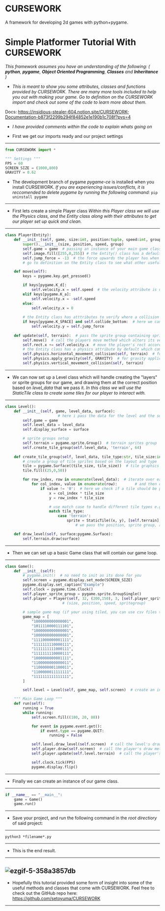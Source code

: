 # CURSEWORK
 A framework for developing 2d games with python+pygame.


# Simple Platformer Tutorial With CURSEWORK
*This framework assumes you have an understanding of the following: ( **python**, **pygame**, **Object Oriented Programming**, **Classes** and **Inheritance** )*

- *This is meant to show you some attributes, classes and functions provided by CURSEWORK. There are many more tools included to help you out with making your game. Go to definition on the CURSEWORK import and check out some of the code to learn more about them.*

Docs: https://insidious-stealer-604.notion.site/CURSEWORK-Documentation-b873f2299b294f84852e1e190b1c708f?pvs=4

- *I have provided comments within the code to explain whats going on*

- First we get our imports ready and our project settings
---
```python
from CURSEWORK import *

""" Settings """
FPS = 60
SCREEN_SIZE = (1000,800)
GRAVITY = 0.62
```
- The development branch of pygame *pygame-ce* is installed when you install CURSEWORK.
*If you are experiencing issues/conflicts, it is reccomended to delete pygame by running the following command:* ``` pip uninstall pygame ```
---
- First lets create a simple Player class
*Within this Player class we will use the Physics class, and the Entity class along with their attributes to get our player set up quick and clean.*
---
```python
class Player(Entity):
    def __init__(self, game, size:int, position:tuple, speed:int, group:pygame.sprite.Group()):
        super().__init__(size, position, speed, group)
        self.game = game  # passing an instance of your main game class can give you access to other classes without imports e.g(self.game.level.level_width)
        self.image.fill([255,0,255]) # the Entity() class has a default image attribute which is just a pygame surface
        self.jump_force = -13  # the force upwards the player has when jumping
        # go to definition on the Entity class to see what other useful attributes it has

    def move(self):
        keys = pygame.key.get_pressed()

        if keys[pygame.K_d]:
            self.velocity.x = self.speed  # the velocity attribute is used to control the speed the player will move in a certain direction
        elif keys[pygame.K_a]:
            self.velocity.x = -self.speed
        else:
            self.velocity.x = 0
        
        # the Entity class has atttributes to verify where a collision is happening.
        if keys[pygame.K_SPACE] and self.collide_bottom:  # here we can implement a jump by checking the key pressed and the player's bottom collision attribute
            self.velocity.y = self.jump_force
    
    def update(self, terrain):  # pass the sprite group containing sprites you want the player to collide with for the collision methods to check
        self.move()  # call the players move method which alters its velocity
        self.rect.x += self.velocity.x  # move the player's rect according to its velocity (this is done for the y direction on any Entity() that calls the apply_gravity() method.)
        # the Entity class has a physics attribute by default which comes with gravity application, and 2d collision checks
        self.physics.horizontal_movement_collision(self, terrain)  # for the collision checks, you pass the entity to perform the checks on (as the Physics class can be used alone) and the sprites to check collisions with
        self.physics.apply_gravity(self, GRAVITY)  # for gravity application you pass the entity to apply gravity to as well as the gravity constant of your game
        self.physics.vertical_movement_collision(self, terrain)

```
---
- We can now set up a Level class which will handle creating the "layers" or sprite groups for our game, and drawing them at the correct position based on *level_data* that we pass it.
*In this class we will use the StaticTile class to create some tiles for our player to interact with.*
---
```python
class Level():
    def __init__(self, game, level_data, surface):
                        # here i pass the data for the level and the surface it should be drawn to
        self.game = game
        self.level_data = level_data
        self.display_surface = surface

        # sprite groups setup
        self.terrain = pygame.sprite.Group()  # terrain sprites group
        self.create_tile_group(self.level_data, 'terrain', 64)
    
    def create_tile_group(self, level_data, tile_type:str, tile_size:int):
        # create a group of tile sprites based on the layout and type
        tile = pygame.Surface((tile_size, tile_size))  # tile graphics
        tile.fill((25,0,50))

        for row_index, row in enumerate(level_data):  # iterate over each row
            for col_index, value in enumerate(row):        # and then over each column
                if value != '0':  # here we check if a tile should be placed
                    x = col_index * tile_size
                    y = row_index * tile_size

                    # use match case to handle different tile types e.g(foreground/background tiles)
                    match tile_type:
                        case 'terrain':
                            sprite = StaticTile((x, y), [self.terrain], tile)  # here we use the StaticTile class to create a tile that has no special properties
                                # we pass the position, sprite group, and tile surface (the .image attribute)

    def draw_level(self, surface:pygame.Surface):
        self.terrain.draw(surface)

```
---
- Then we can set up a basic Game class that will contain our game loop.
---
```python
class Game():
    def __init__(self):
        # pygame.init()  # no need to init as its done for you
        self.screen = pygame.display.set_mode(SCREEN_SIZE)
        pygame.display.set_caption("Example")
        self.clock = pygame.time.Clock()
        self.player_sprite_group = pygame.sprite.GroupSingle()
        self.player = Player(self, 32, (200,150), 3, [self.player_sprite_group])  # create an instance of the player class
                          # (size, position, speed, spritegroup)
        
        # sample game map (if your using tiled, you can use csv files the same way)
        game_map = [
            "1000000000000001",
            "1011110000111101",
            "1000000000000001",
            "1000000000000001",
            "1111000000001111",
            "1111111110000111",
            "1111111111000111",
            "1111111110000111",
            "1000000000001111",
            "1100000000000011",
            "1100000001100011",
            "1100000011111111",
            "1111111111111111",
        ]

        self.level = Level(self, game_map, self.screen)  # create an instance of the level class

    """ Main Game Loop """
    def run(self):
        running = True
        while running:
            self.screen.fill((180, 20, 80))

            for event in pygame.event.get():
                if event.type == pygame.QUIT:
                    running = False

            self.level.draw_level(self.screen)  # call the level's draw method
            self.player.draw(self.screen)  # call the player's draw method
            self.player.update(self.level.terrain)  # call the player's update method and pass the terrain "layer"(sprite group)

            self.clock.tick(FPS)
            pygame.display.flip()
```
---
- Finally we can create an instance of our game class.
---
```python
if __name__ == "__main__":
	game = Game()
	game.run()
```
---
- Save your project, and run the following command in the *root directiory* of said project:
---
```
python3 *filename*.py
```
---
- This is the end result.
---
![ezgif-5-358a3857db](https://github.com/setoyuma/CURSEWORK/assets/118138305/583399ea-3eb3-4988-92a4-4d0bbe29d083)
---
- Hopefully this tutorial provided some form of insight into some of the useful methods and classes that come with CURSEWORK. Feel free to check out the GitHub repo here:  https://github.com/setoyuma/CURSEWORK
---
